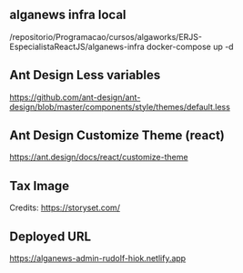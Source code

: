 ## alganews infra local

/repositorio/Programacao/cursos/algaworks/ERJS-EspecialistaReactJS/alganews-infra
docker-compose up -d

## Ant Design Less variables

https://github.com/ant-design/ant-design/blob/master/components/style/themes/default.less

## Ant Design Customize Theme (react)

https://ant.design/docs/react/customize-theme

## Tax Image

Credits: https://storyset.com/

## Deployed URL

https://alganews-admin-rudolf-hiok.netlify.app
